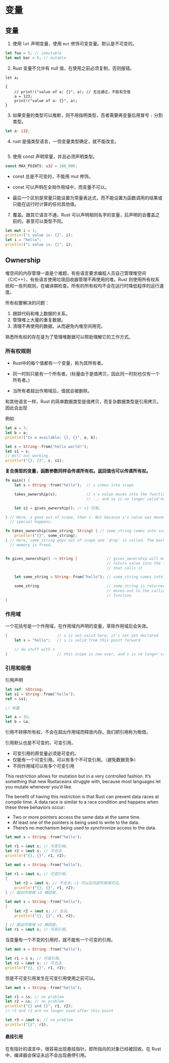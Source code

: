 # 变量

## 变量

1. 使用 `let` 声明变量，使用 `mut` 修饰可变变量。默认是不可变的。

```rust
let foo = 5; // immutable
let mut bar = 5; // mutable
```

2. Rust 变量不允许有 null 值，在使用之前必须复制，否则报错。

```
let a;

{
    // print!("value of a: {}", a); // 无法通过，不能有空值
    a = 123;
    print!("value of a: {}", a);
}
```

3. 如果变量的类型可以推断，则不用指明类型，否者需要再变量后用冒号 `:` 分割类型。

```rust
let a: i32;
```

4. rust 是强类型语言，一但变量类型确定，就不能改变。

```

```

5. 使用 const 声明常量，并且必须声明类型。

```rust
const MAX_POINTS: u32 = 100_000;
```
- const 总是不可变的，不能用 mut 修饰。

- const 可以声明在全局作用域中，而变量不可以。

- 最后一个区别是常量只能设置为常量表达式，而不能设置为函数调用的结果或只能在运行时计算的任何其他值。

7. 覆盖。跟其它语言不通，Rust 可以声明相同名字的变量，后声明的会覆盖之前的。甚至可以类型不同。

```rust
let mut i = 1;
printin!("i value is: {}", i);
let i = "hello";
println!("i value is: {}", i);
```


## Ownership

堆空间的内存管理一直是个难题，有些语言要求编程人员自己管理堆空间（C/C++），有些语言使用垃圾回收器管理不再使用的堆。Rust 则使用所有权系统和一些列规则，在编译期检查。所有的所有权均不会在运行时降低程序的运行速度。

所有权要解决的问题：

1. 跟踪代码和堆上数据的关系。
2. 管理堆上大量的重复数据。
3. 清理不再使用的数据，从而避免内堆空间用完。

熟悉所有权的存在是为了管理堆数据可以帮助理解它的工作方式。


### 所有权规则

- Rust中的每个值都有一个变量，称为其所有者。

- 同一时刻只能有一个所有者。(标量由于是值拷贝，因此同一时刻也仅有一个所有者。)

- 当所有者超出作用域后，值就会被删除。


和其他语言一样，Rust 的简单数据类型是值拷贝，而复杂数据类型是引用拷贝。因此会出现

例如

```Rust
let a = 3;
let b = a;
println!("Is a available: {}, {}", a, b);

let s = String::from("hello world!");
let s1 = s;
// Will not working.
println!("{}, {}", s, s1); 

```


**复合类型的变量，函数参数同样会传递所有权。返回值也可以传递所有权。**


```rust
fn main() {
    let s = String::from("hello");  // s comes into scope

    takes_ownership(s);             // s's value moves into the function...
                                    // ... and so is no longer valid here

    let s1 = gives_ownership(); // s1 可用。

} // Here, x goes out of scope, then s. But because s's value was moved, nothing
  // special happens.

fn takes_ownership(some_string: String) { // some_string comes into scope
    println!("{}", some_string);
} // Here, some_string goes out of scope and `drop` is called. The backing
  // memory is freed.


fn gives_ownership() -> String {             // gives_ownership will move its
                                             // return value into the function
                                             // that calls it

    let some_string = String::from("hello"); // some_string comes into scope

    some_string                              // some_string is returned and
                                             // moves out to the calling
                                             // function
}

```

### 作用域

一个花括号是一个作用域，在作用域内声明的变量，草除作用域后会失效。

```rust
{                      // s is not valid here, it’s not yet declared
    let s = "hello";   // s is valid from this point forward

    // do stuff with s
}                      // this scope is now over, and s is no longer valid
```

### 引用和租借

引用声明

```rust
let ref: &String;
let s1 = String::from("hello");
ref = &s1;

// 标量

let a = 32;
let b = &a;
```

引用不转移所有权，不会在超出作用域而释放内存。我们把引用称为租借。

引用默认也是不可变的，可变引用。

- 可变引用的原变量必须是可变的。
- 仅能有一个可变引用。可以有多个不可变引用。（避免数据竞争）
- 不同作用域可以有多个可变引用

This restriction allows for mutation but in a very controlled fashion. It’s something that new Rustaceans struggle with, because most languages let you mutate whenever you’d like.

The benefit of having this restriction is that Rust can prevent data races at compile time. A data race is similar to a race condition and happens when these three behaviors occur:

- Two or more pointers access the same data at the same time.
- At least one of the pointers is being used to write to the data.
- There’s no mechanism being used to synchronize access to the data.

```rust
let mut s = String::from("hello");

let r1 = &mut s; // 可变引用。
let r2 = &mut s; // 不合法
println!("{}, {}", r1, r2);
```


```rust
let mut s = String::from("hello");

let r1 = &mut s; // 可变引用。
{
    let r2 = &mut s; // 不合法，r1 可以在内部作用域可见。
    println!("{}, {}", r1, r2);
} // 超出作用域 s3 被回收。
```

```rust
let mut s = String::from("hello");
{
    let r2 = &mut s; // 合法。
    println!("{}, {}", r1, r2);

} // 超出作用域 s2 被回收。
let r1 = &mut s; // 可变引用。
```

当变量有一个不变的引用时，就不能有一个可变的引用。

```rust
let mut s = String::from("hello");

let r1 = & s; // 可变引用。
let r2 = &mut s; // 不合法
println!("{}, {}", r1, r2);
```

但是不可变引用发生在可变引用使用之前可以。

```rust
let mut s = String::from("hello");

let r1 = &s; // no problem
let r2 = &s; // no problem
println!("{} and {}", r1, r2);
// r1 and r2 are no longer used after this point

let r3 = &mut s; // no problem
println!("{}", r3);
```


#### 悬挂引用

在有指针的语言中，很容易出现悬挂指针。即所指向的对象已经被回收。在 Rust 中，编译器会保证永远不会出现悬停引用。